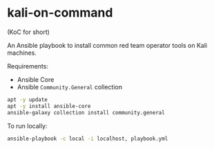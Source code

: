 # kali-on-command

(KoC for short)

An Ansible playbook to install common red team operator tools on Kali machines.

Requirements:
- Ansible Core
- Ansible `Community.General` collection

```bash
apt -y update
apt -y install ansible-core
ansible-galaxy collection install community.general
```

To run locally:

```bash
ansible-playbook -c local -i localhost, playbook.yml
```

